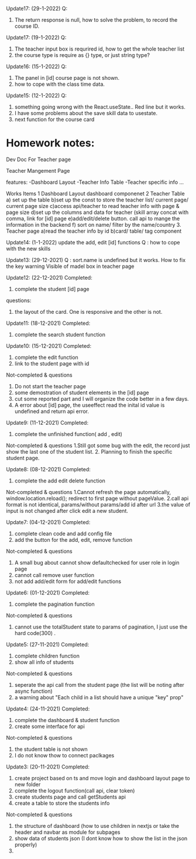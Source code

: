 Update17: (29-1-2022)
Q:

1. The return response is null, how to solve the problem, to record the course ID.



Update17: (19-1-2022)
Q:

1. The teacher input box is requrired id, how to get the whole teacher list
2. the course type is require as {} type, or just string type?

Update16: (15-1-2022)
Q:

1. The panel in [id] course page is not shown.
2. how to cope with the class time data.

Update15: (12-1-2022)
Q:

1. something going wrong with the React.useState.. Red line but it works.
2. I have some problems about the save skill data to usestate.
3. next function for the course card

# Homework notes:

Dev Doc For Teacher page

Teacher Mangement Page

features:
-Dashboard Layout
-Teacher Info Table
-Teacher specific info
...

Works Items
1 Dashboard Layout
dashboard componenet
2 Teacher Table
a) set up the table
b)set up the const to store the teacher list/ current page/ current page size
c)access api/teacher to read teacher info with page & page size
d)set up the columns and data for teacher (skill array concat with comma, link for [id] page
e)add/edit/delete button. call api to mange the information in the backend
f) sort on name/ filter by the name/country 3. Teacher page
a)read the teacher info by id
b)card/ table/ tag component

Update14: (1-1-2022)
update the add, edit [id] functions
Q : how to cope with the new skills

Update13: (29-12-2021)
Q : sort.name is undefined but it works.
How to fix the key warning
Visible of madel box in teacher page

Update12: (22-12-2021)
Completed:

1. complete the student [id] page

questions:

1. the layout of the card. One is responsive and the other is not.

Update11: (18-12-2021)
Completed:

1. complete the search student function

Update10: (15-12-2021)
Completed:

1. complete the edit function
2. link to the student page with id

Not-completed & questions

1. Do not start the teacher page
2. some demostration of student elements in the [id] page
3. cut some reported part and I will organize the code better in a few days.
4. A error about [id] page, the useeffect read the inital id value is undefined and return api error.

Update9: (11-12-2021)
Completed:

1. complete the unfinished function( add , edit)

Not-completed & questions
1.Still got some bug with the edit, the record just show the last one of the student list. 2. Planning to finish the specific student page.

Update8: (08-12-2021)
Completed:

1. complete the add edit delete function

Not-completed & questions
1.Cannot refresh the page automatically, window.location.reload(); redirect to first page without pageValue.
2.call api format is not identical, params/without params/add id after url
3.the value of input is not changed after click edit a new student.

Update7: (04-12-2021)
Completed:

1. complete clean code and add config file
2. add the button for the add, edit, remove function

Not-completed & questions

1. A small bug about cannot show defaultchecked for user role in login page
2. cannot call remove user function
3. not add add/edit form for add/edit functions

Update6: (01-12-2021)
Completed:

1. complete the pagination function

Not-completed & questions

1. cannot use the totalStudent state to params of pagination, I just use the hard code(300) .

Update5: (27-11-2021)
Completed:

1. complete children function
2. show all info of students

Not-completed & questions

1. seperate the api call from the student page (the list will be noting after async function)
2. a warning about "Each child in a list should have a unique "key" prop"

Update4: (24-11-2021)
Completed:

1. complete the dashboard & student function
2. create some interface for api

Not-completed & questions

1. the student table is not shown
2. I do not know thow to connect paclkages

Update3: (20-11-2021)
Completed:

1. create project based on ts and move login and dashboard layout page to new folder
2. complete the logout function(call api, clear token)
3. create students page and call getStudents api
4. create a table to store the students info

Not-completed & questions

1. the structure of dashboard (how to use children in nextjs or take the header and navbar as module for subpages
2. show data of students json (I dont know how to show the list in the json properly)
3.
